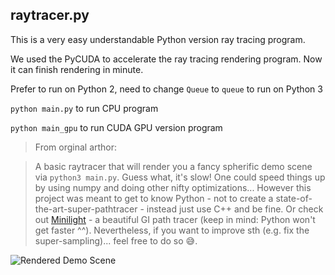 ## raytracer.py

This is a very easy understandable Python version ray tracing program.

We used the PyCUDA to accelerate the ray tracing rendering program. Now it can finish rendering in minute.

Prefer to run on Python 2, need to change `Queue` to `queue` to run on Python 3

`python main.py` to run CPU program

`python main_gpu` to run CUDA GPU version program

> From orginal arthor:

> A basic raytracer that will render you a fancy spherific demo scene via
`python3 main.py`. Guess what, it's slow! One could speed things up by using
numpy and doing other nifty optimizations... However this project was meant to
get to know Python - not to create a state-of-the-art-super-pathtracer - instead just
use C++ and be fine. Or check out [Minilight](http://www.hxa.name/minilight/) -
a beautiful GI path tracer (keep in mind: Python won't get faster ^^).
Nevertheless, if you want to improve sth (e.g. fix the super-sampling)... feel
free to do so :sweat_smile:.

![Rendered Demo Scene](_demo.png)
